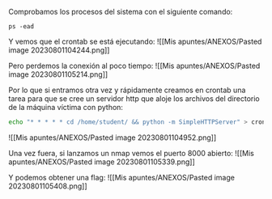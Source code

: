 Comprobamos los procesos del sistema con el siguiente comando:
```
ps -ead
```

Y vemos que el crontab se está ejecutando:
![[Mis apuntes/ANEXOS/Pasted image 20230801104244.png]]

Pero perdemos la conexión al poco tiempo:
![[Mis apuntes/ANEXOS/Pasted image 20230801105214.png]]

Por lo que si entramos otra vez y rápidamente creamos en crontab una tarea para que se cree un servidor http que aloje los archivos del directorio de la máquina víctima con python:
```bash
echo "* * * * * cd /home/student/ && python -m SimpleHTTPServer" > cron # Esto en caso de usar python 2.
```
![[Mis apuntes/ANEXOS/Pasted image 20230801104952.png]]

Una vez fuera, si lanzamos un nmap vemos el puerto 8000 abierto:
![[Mis apuntes/ANEXOS/Pasted image 20230801105339.png]]

Y podemos obtener una flag:
![[Mis apuntes/ANEXOS/Pasted image 20230801105408.png]]

